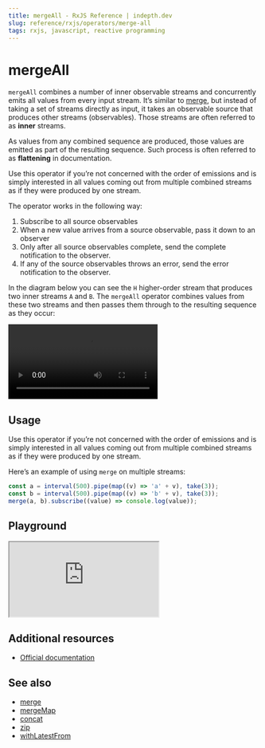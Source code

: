 ```yaml
---
title: mergeAll - RxJS Reference | indepth.dev
slug: reference/rxjs/operators/merge-all
tags: rxjs, javascript, reactive programming
---
```


# mergeAll
`mergeAll` combines a number of inner observable streams and concurrently emits all values from every input stream. It’s similar to [merge](https://indepth.dev/reference/rxjs/operators/merge), but instead of taking a set of streams directly as input, it takes an observable source that produces other streams (observables). Those streams are often referred to as **inner** streams.

As values from any combined sequence are produced, those values are emitted as part of the resulting sequence. Such process is often referred to as **flattening** in documentation.

Use this operator if you’re not concerned with the order of emissions and is simply interested in all values coming out from multiple combined streams as if they were produced by one stream.

The operator works in the following way:
1. Subscribe to all source observables
2. When a new value arrives from a source observable, pass it down to an observer
3. Only after all source observables complete, send the complete notification to the observer.
4. If any of the source observables throws an error, send the error notification to the observer.

In the diagram below you can see the `H` higher-order stream that produces two inner streams `A` and `B`. The `mergeAll` operator combines values from these two streams and then passes them through to the resulting sequence as they occur:

<video>
    <source src="https://images.indepth.dev/references/rxjs/merge-all.mp4" type="video/mp4">
</video>

## Usage
Use this operator if you’re not concerned with the order of emissions and is simply interested in all values coming out from multiple combined streams as if they were produced by one stream.

Here’s an example of using `merge` on multiple streams:

```javascript
const a = interval(500).pipe(map((v) => 'a' + v), take(3));
const b = interval(500).pipe(map((v) => 'b' + v), take(3));
merge(a, b).subscribe((value) => console.log(value));
```

## Playground

<iframe src="https://stackblitz.com/edit/indepth-rxjs-merge-all?embed=1&file=index.ts"></iframe>

## Additional resources

- [Official documentation](https://rxjs.dev/api/operators/mergeAll)

## See also

- [merge](https://indepth.dev/reference/rxjs/operators/merge)
- [mergeMap](https://indepth.dev/reference/rxjs/operators/merge-map)
- [concat](https://indepth.dev/reference/rxjs/operators/concat)
- [zip](https://indepth.dev/reference/rxjs/operators/zip)
- [withLatestFrom](https://indepth.dev/reference/rxjs/operators/with-latest-from)
